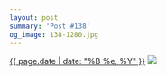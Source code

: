 ```yaml
---
layout: post
summary: 'Post #138'
og_image: 138-1280.jpg
---
```


<p>
  <time><a href="/138">{{ page.date | date: "%B %e, %Y" }}</a></time>
  <a href="/138"><img src="{{ site.assets_url }}/138-640.jpg" srcset="{{ site.assets_url }}/138-1280.jpg 1280w, {{ site.assets_url }}/138-960.jpg 960w, {{ site.assets_url }}/138-640.jpg 640w, {{ site.assets_url }}/138-320.jpg 320w" sizes="(min-width: 700px) 50vw, calc(100vw - 2rem)" /></a>
</p>
